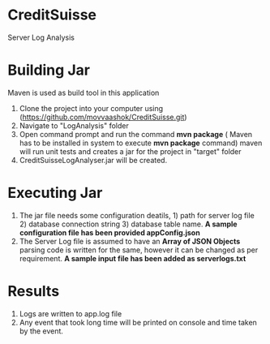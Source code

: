 # CreditSuisse
Server Log Analysis
# Building Jar
Maven is used as build tool in this application
1) Clone the project into your computer using (https://github.com/movvaashok/CreditSuisse.git)
2) Navigate to "LogAnalysis" folder
3) Open command prompt and run the command **mvn package** ( Maven has to be installed in system to execute **mvn package** command)
   maven will run unit tests and creates a jar for the project in "target" folder
4) CreditSuisseLogAnalyser.jar will be created.
# Executing Jar
1) The jar file needs some configuration deatils, 
        1) path for server log file
        2) database connection string 
        3) database table name.
    **A sample configuration file has been provided appConfig.json**
2) The Server Log file is assumed to have an **Array of JSON Objects** parsing code is written for the same, however it can be changed as per requirement.
  **A sample input file has been added as serverlogs.txt**

# Results
1. Logs are written to app.log file
2. Any event that took long time will be printed on console and time taken by the event.
